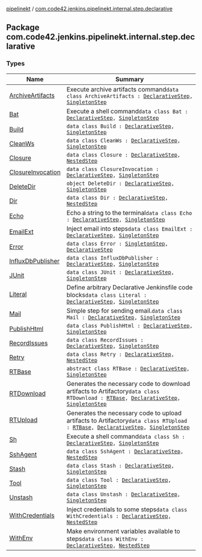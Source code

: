 [pipelinekt](../index.md) / [com.code42.jenkins.pipelinekt.internal.step.declarative](./index.md)

## Package com.code42.jenkins.pipelinekt.internal.step.declarative

### Types

| Name | Summary |
|---|---|
| [ArchiveArtifacts](-archive-artifacts/index.md) | Execute archive artifacts command`data class ArchiveArtifacts : `[`DeclarativeStep`](../com.code42.jenkins.pipelinekt.core.step/-declarative-step.md)`, `[`SingletonStep`](../com.code42.jenkins.pipelinekt.core.step/-singleton-step/index.md) |
| [Bat](-bat/index.md) | Execute a shell command`data class Bat : `[`DeclarativeStep`](../com.code42.jenkins.pipelinekt.core.step/-declarative-step.md)`, `[`SingletonStep`](../com.code42.jenkins.pipelinekt.core.step/-singleton-step/index.md) |
| [Build](-build/index.md) | `data class Build : `[`DeclarativeStep`](../com.code42.jenkins.pipelinekt.core.step/-declarative-step.md)`, `[`SingletonStep`](../com.code42.jenkins.pipelinekt.core.step/-singleton-step/index.md) |
| [CleanWs](-clean-ws/index.md) | `data class CleanWs : `[`DeclarativeStep`](../com.code42.jenkins.pipelinekt.core.step/-declarative-step.md)`, `[`SingletonStep`](../com.code42.jenkins.pipelinekt.core.step/-singleton-step/index.md) |
| [Closure](-closure/index.md) | `data class Closure : `[`DeclarativeStep`](../com.code42.jenkins.pipelinekt.core.step/-declarative-step.md)`, `[`NestedStep`](../com.code42.jenkins.pipelinekt.core.step/-nested-step/index.md) |
| [ClosureInvocation](-closure-invocation/index.md) | `data class ClosureInvocation : `[`DeclarativeStep`](../com.code42.jenkins.pipelinekt.core.step/-declarative-step.md)`, `[`SingletonStep`](../com.code42.jenkins.pipelinekt.core.step/-singleton-step/index.md) |
| [DeleteDir](-delete-dir/index.md) | `object DeleteDir : `[`DeclarativeStep`](../com.code42.jenkins.pipelinekt.core.step/-declarative-step.md)`, `[`SingletonStep`](../com.code42.jenkins.pipelinekt.core.step/-singleton-step/index.md) |
| [Dir](-dir/index.md) | `data class Dir : `[`DeclarativeStep`](../com.code42.jenkins.pipelinekt.core.step/-declarative-step.md)`, `[`NestedStep`](../com.code42.jenkins.pipelinekt.core.step/-nested-step/index.md) |
| [Echo](-echo/index.md) | Echo a string to the terminal`data class Echo : `[`DeclarativeStep`](../com.code42.jenkins.pipelinekt.core.step/-declarative-step.md)`, `[`SingletonStep`](../com.code42.jenkins.pipelinekt.core.step/-singleton-step/index.md) |
| [EmailExt](-email-ext/index.md) | Inject email into steps`data class EmailExt : `[`DeclarativeStep`](../com.code42.jenkins.pipelinekt.core.step/-declarative-step.md)`, `[`SingletonStep`](../com.code42.jenkins.pipelinekt.core.step/-singleton-step/index.md) |
| [Error](-error/index.md) | `data class Error : `[`SingletonStep`](../com.code42.jenkins.pipelinekt.core.step/-singleton-step/index.md)`, `[`DeclarativeStep`](../com.code42.jenkins.pipelinekt.core.step/-declarative-step.md) |
| [InfluxDbPublisher](-influx-db-publisher/index.md) | `data class InfluxDbPublisher : `[`DeclarativeStep`](../com.code42.jenkins.pipelinekt.core.step/-declarative-step.md)`, `[`SingletonStep`](../com.code42.jenkins.pipelinekt.core.step/-singleton-step/index.md) |
| [JUnit](-j-unit/index.md) | `data class JUnit : `[`DeclarativeStep`](../com.code42.jenkins.pipelinekt.core.step/-declarative-step.md)`, `[`SingletonStep`](../com.code42.jenkins.pipelinekt.core.step/-singleton-step/index.md) |
| [Literal](-literal/index.md) | Define arbitrary Declarative Jenkinsfile code blocks`data class Literal : `[`DeclarativeStep`](../com.code42.jenkins.pipelinekt.core.step/-declarative-step.md)`, `[`SingletonStep`](../com.code42.jenkins.pipelinekt.core.step/-singleton-step/index.md) |
| [Mail](-mail/index.md) | Simple step for sending email.`data class Mail : `[`DeclarativeStep`](../com.code42.jenkins.pipelinekt.core.step/-declarative-step.md)`, `[`SingletonStep`](../com.code42.jenkins.pipelinekt.core.step/-singleton-step/index.md) |
| [PublishHtml](-publish-html/index.md) | `data class PublishHtml : `[`DeclarativeStep`](../com.code42.jenkins.pipelinekt.core.step/-declarative-step.md)`, `[`SingletonStep`](../com.code42.jenkins.pipelinekt.core.step/-singleton-step/index.md) |
| [RecordIssues](-record-issues/index.md) | `data class RecordIssues : `[`DeclarativeStep`](../com.code42.jenkins.pipelinekt.core.step/-declarative-step.md)`, `[`SingletonStep`](../com.code42.jenkins.pipelinekt.core.step/-singleton-step/index.md) |
| [Retry](-retry/index.md) | `data class Retry : `[`DeclarativeStep`](../com.code42.jenkins.pipelinekt.core.step/-declarative-step.md)`, `[`NestedStep`](../com.code42.jenkins.pipelinekt.core.step/-nested-step/index.md) |
| [RTBase](-r-t-base/index.md) | `abstract class RTBase : `[`DeclarativeStep`](../com.code42.jenkins.pipelinekt.core.step/-declarative-step.md)`, `[`SingletonStep`](../com.code42.jenkins.pipelinekt.core.step/-singleton-step/index.md) |
| [RTDownload](-r-t-download/index.md) | Generates the necessary code to download artifacts to Artifactory`data class RTDownload : `[`RTBase`](-r-t-base/index.md)`, `[`DeclarativeStep`](../com.code42.jenkins.pipelinekt.core.step/-declarative-step.md)`, `[`SingletonStep`](../com.code42.jenkins.pipelinekt.core.step/-singleton-step/index.md) |
| [RTUpload](-r-t-upload/index.md) | Generates the necessary code to upload artifacts to Artifactory`data class RTUpload : `[`RTBase`](-r-t-base/index.md)`, `[`DeclarativeStep`](../com.code42.jenkins.pipelinekt.core.step/-declarative-step.md)`, `[`SingletonStep`](../com.code42.jenkins.pipelinekt.core.step/-singleton-step/index.md) |
| [Sh](-sh/index.md) | Execute a shell command`data class Sh : `[`DeclarativeStep`](../com.code42.jenkins.pipelinekt.core.step/-declarative-step.md)`, `[`SingletonStep`](../com.code42.jenkins.pipelinekt.core.step/-singleton-step/index.md) |
| [SshAgent](-ssh-agent/index.md) | `data class SshAgent : `[`DeclarativeStep`](../com.code42.jenkins.pipelinekt.core.step/-declarative-step.md)`, `[`NestedStep`](../com.code42.jenkins.pipelinekt.core.step/-nested-step/index.md) |
| [Stash](-stash/index.md) | `data class Stash : `[`DeclarativeStep`](../com.code42.jenkins.pipelinekt.core.step/-declarative-step.md)`, `[`SingletonStep`](../com.code42.jenkins.pipelinekt.core.step/-singleton-step/index.md) |
| [Tool](-tool/index.md) | `data class Tool : `[`DeclarativeStep`](../com.code42.jenkins.pipelinekt.core.step/-declarative-step.md)`, `[`SingletonStep`](../com.code42.jenkins.pipelinekt.core.step/-singleton-step/index.md) |
| [Unstash](-unstash/index.md) | `data class Unstash : `[`DeclarativeStep`](../com.code42.jenkins.pipelinekt.core.step/-declarative-step.md)`, `[`SingletonStep`](../com.code42.jenkins.pipelinekt.core.step/-singleton-step/index.md) |
| [WithCredentials](-with-credentials/index.md) | Inject credentials to some steps`data class WithCredentials : `[`DeclarativeStep`](../com.code42.jenkins.pipelinekt.core.step/-declarative-step.md)`, `[`NestedStep`](../com.code42.jenkins.pipelinekt.core.step/-nested-step/index.md) |
| [WithEnv](-with-env/index.md) | Make environment variables available to steps`data class WithEnv : `[`DeclarativeStep`](../com.code42.jenkins.pipelinekt.core.step/-declarative-step.md)`, `[`NestedStep`](../com.code42.jenkins.pipelinekt.core.step/-nested-step/index.md) |
